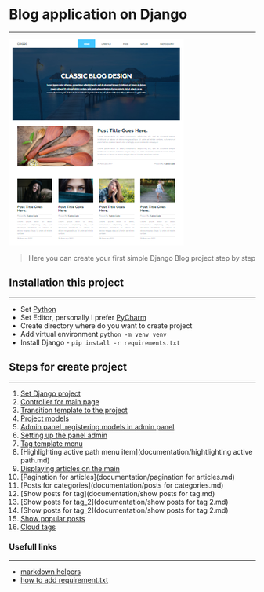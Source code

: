 # Blog application on Django

---

![blo_picture](documentation/img/1.png)

> Here you can create your first simple Django Blog project step by step

## Installation this project

---

- Set [Python](https://www.python.org/)
- Set Editor, personally I prefer [PyCharm](https://www.jetbrains.com/ru-ru/pycharm/)
- Create directory where do you want to create project
- Add virtual environment `python -m venv venv`
- Install Django - `pip install -r requirements.txt`

## Steps for create project

---

1. [Set Django project](documentation/set-django.md)
2. [Controller for main page](documentation/controller.md)
3. [Transition template to the project](documentation/transition.md)
4. [Project models](documentation/models.md)
5. [Admin panel, registering models in admin panel](documentation/admin-panel.md)
6. [Setting up the panel admin](documentation/setting-up-admin-panel.md)
7. [Tag template menu](documentation/setting-up-admin-panel.md)
8. [Highlighting active path menu item](documentation/hightlighting active path.md)
9. [Displaying articles on the main](documentation/displaying_articles_on_main.md)
10. [Pagination for articles](documentation/pagination for articles.md)
11. [Posts for categories](documentation/posts for categories.md)
12. [Show posts for tag](documentation/show posts for tag.md)
13. [Show posts for tag_2](documentation/show posts for tag 2.md)
14. [Show posts for tag_2](documentation/show posts for tag 2.md)
15. [Show popular posts](documentation/get-popular-posts.md)
16. [Cloud tags](documentation/get-tags.md)


### Usefull links

---

- [markdown helpers](documentation/md-helpers.md)
- [how to add requirement.txt](https://coderoad.ru/29938554/%D0%9A%D0%B0%D0%BA-%D1%81%D0%BE%D0%B7%D0%B4%D0%B0%D1%82%D1%8C-requirements-txt)


